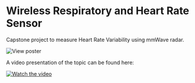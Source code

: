 # Wireless Respiratory and Heart Rate Sensor
Capstone project to measure Heart Rate Variability using mmWave radar.

![View poster](poster.png?raw=true "Poster")

A video presentation of the topic can be found here:

[![Watch the video](https://img.youtube.com/vi/qHNLQrUQSfQ/maxresdefault.jpg)](https://youtu.be/qHNLQrUQSfQ "Video Presentation - YouTube")
